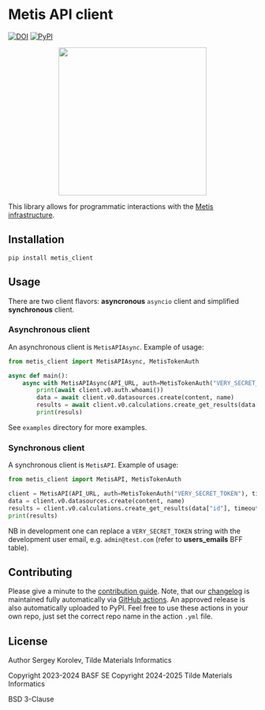 # Metis API client

[![DOI](https://zenodo.org/badge/563802198.svg)](https://doi.org/10.5281/zenodo.7693569)
[![PyPI](https://img.shields.io/pypi/v/metis_client.svg?style=flat)](https://pypi.org/project/metis-client)

<p align="center"><img src="https://github.com/metis-science/metis-client/blob/master/metis-client.png" width="300" /></p>

This library allows for programmatic interactions with the [Metis infrastructure](https://github.com/search?q=org%3Abasf+metis).


## Installation

`pip install metis_client`

## Usage

There are two client flavors: **asyncronous** `asyncio` client
and simplified **synchronous** client.

### Asynchronous client

An asynchronous client is `MetisAPIAsync`. Example of usage:

```python
from metis_client import MetisAPIAsync, MetisTokenAuth

async def main():
    async with MetisAPIAsync(API_URL, auth=MetisTokenAuth("VERY_SECRET_TOKEN")) as client:
        print(await client.v0.auth.whoami())
        data = await client.v0.datasources.create(content, name)
        results = await client.v0.calculations.create_get_results(data["id"])
        print(resuls)
```

See `examples` directory for more examples.

### Synchronous client

A synchronous client is `MetisAPI`. Example of usage:

```python
from metis_client import MetisAPI, MetisTokenAuth

client = MetisAPI(API_URL, auth=MetisTokenAuth("VERY_SECRET_TOKEN"), timeout=5)
data = client.v0.datasources.create(content, name)
results = client.v0.calculations.create_get_results(data["id"], timeout=False)
print(results)
```

NB in development one can replace a `VERY_SECRET_TOKEN` string with the development user email, e.g.
`admin@test.com` (refer to **users_emails** BFF table).


## Contributing

Please give a minute to the [contribution guide](https://github.com/metis-science/metis-client/blob/master/CONTRIBUTING.md). Note, that our [changelog](https://github.com/metis-science/metis-client/blob/master/CHANGELOG.md) is maintained fully automatically via [GitHub actions](https://github.com/metis-science/metis-client/tree/master/.github/workflows). An approved release is also automatically uploaded to PyPI. Feel free to use these actions in your own repo, just set the correct repo name in the action `.yml` file.


## License

Author Sergey Korolev, Tilde Materials Informatics

Copyright 2023-2024 BASF SE
Copyright 2024-2025 Tilde Materials Informatics

BSD 3-Clause
